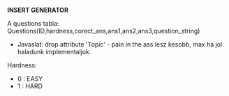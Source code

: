 **INSERT GENERATOR**
 
 A questions tabla:
 Questions(ID,hardness,corect_ans,ans1,ans2,ans3,question_string)
 
  - Javaslat: drop attribute 'Topic' - pain in the ass lesz kesobb, max ha jol haladunk implementaljuk.
  
  Hardness:
  - 0 : EASY
  - 1 : HARD